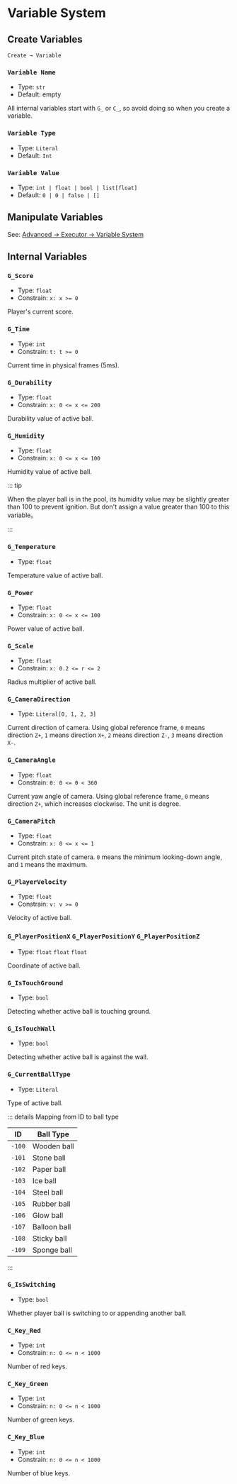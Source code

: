 # Variable System

## Create Variables

`Create → Variable`

### `Variable Name`

- Type: `str`
- Default: empty

All internal variables start with `G_` or `C_`, so avoid doing so when you create a variable.

### `Variable Type`

- Type: `Literal`
- Default: `Int`

### `Variable Value`

- Type: `int | float | bool | list[float]`
- Default: `0 | 0 | false | []`

## Manipulate Variables

See: [Advanced → Executor → Variable System](/en/advanced/executor.md#variable-system)

## Internal Variables

### `G_Score`

- Type: `float`
- Constrain: `x: x >= 0`

Player's current score.

### `G_Time`

- Type: `int`
- Constrain: `t: t >= 0`

Current time in physical frames (5ms).

### `G_Durability`

- Type: `float`
- Constrain: `x: 0 <= x <= 200`

Durability value of active ball.

### `G_Humidity`

- Type: `float`
- Constrain: `x: 0 <= x <= 100`

Humidity value of active ball.

::: tip

When the player ball is in the pool, its humidity value may be slightly greater than 100 to prevent ignition. But don't assign a value greater than 100 to this variable。

:::

### `G_Temperature`

- Type: `float`

Temperature value of active ball.

### `G_Power`

- Type: `float`
- Constrain: `x: 0 <= x <= 100`

Power value of active ball.

### `G_Scale`

- Type: `float`
- Constrain: `x: 0.2 <= r <= 2`

Radius multiplier of active ball.

### `G_CameraDirection` <badge text="Four-directional"/>

- Type: `Literal[0, 1, 2, 3]`

Current direction of camera. Using global reference frame, `0` means direction `Z+`, `1` means direction `X+`, `2` means direction `Z-`, `3` means direction `X-`.

### `G_CameraAngle` <badge text="Free-look"/>

- Type: `float`
- Constrain: `θ: 0 <= θ < 360`

Current yaw angle of camera. Using global reference frame, `0` means direction `Z+`, which increases clockwise. The unit is degree.

### `G_CameraPitch` <badge text="Free-look"/>

- Type: `float`
- Constrain: `x: 0 <= x <= 1`

Current pitch state of camera. `0` means the minimum looking-down angle, and `1` means the maximum.

### `G_PlayerVelocity` <badge text="Readonly" type="warning"/>

- Type: `float`
- Constrain: `v: v >= 0`

Velocity of active ball.

### `G_PlayerPositionX` `G_PlayerPositionY` `G_PlayerPositionZ` <badge text="Readonly" type="warning"/>

- Type: `float` `float` `float`

Coordinate of active ball.

### `G_IsTouchGround`

- Type: `bool`

Detecting whether active ball is touching ground.

### `G_IsTouchWall`

- Type: `bool`

Detecting whether active ball is against the wall.

### `G_CurrentBallType`

- Type: `Literal`

Type of active ball.

::: details Mapping from ID to ball type

| ID     | Ball Type    |
| ------ | ------------ |
| `-100` | Wooden ball  |
| `-101` | Stone ball   |
| `-102` | Paper ball   |
| `-103` | Ice ball     |
| `-104` | Steel ball   |
| `-105` | Rubber ball  |
| `-106` | Glow ball    |
| `-107` | Balloon ball |
| `-108` | Sticky ball  |
| `-109` | Sponge ball  |

:::

### `G_IsSwitching`

- Type: `bool`

Whether player ball is switching to or appending another ball.

### `C_Key_Red`

- Type: `int`
- Constrain: `n: 0 <= n < 1000`

Number of red keys.

### `C_Key_Green`

- Type: `int`
- Constrain: `n: 0 <= n < 1000`

Number of green keys.

### `C_Key_Blue`

- Type: `int`
- Constrain: `n: 0 <= n < 1000`

Number of blue keys.
